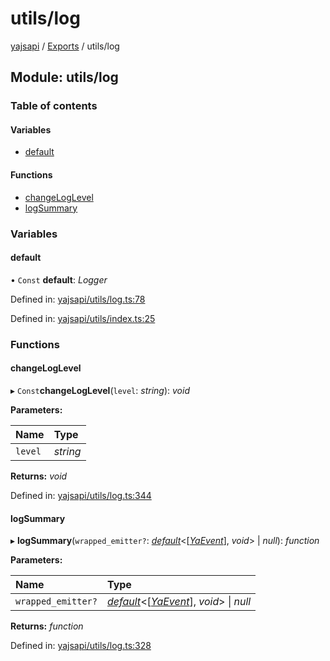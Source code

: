 # utils/log

[yajsapi](https://github.com/golemfactory/yagna-docs/tree/5f53a0b64a8fff4cb7197e9d14d2dca4bc451540/yajsapi/README.md) / [Exports](https://github.com/golemfactory/yagna-docs/tree/5f53a0b64a8fff4cb7197e9d14d2dca4bc451540/yajsapi/modules.md) / utils/log

## Module: utils/log

### Table of contents

#### Variables

* [default](utils_log.md#default)

#### Functions

* [changeLogLevel](utils_log.md#changeloglevel)
* [logSummary](utils_log.md#logsummary)

### Variables

#### default

• `Const` **default**: _Logger_

Defined in: [yajsapi/utils/log.ts:78](https://github.com/golemfactory/yajsapi/blob/0a8d8c8/yajsapi/utils/log.ts#L78)

Defined in: [yajsapi/utils/index.ts:25](https://github.com/golemfactory/yajsapi/blob/0a8d8c8/yajsapi/utils/index.ts#L25)

### Functions

#### changeLogLevel

▸ `Const`**changeLogLevel**\(`level`: _string_\): _void_

**Parameters:**

| Name | Type |
| :--- | :--- |
| `level` | _string_ |

**Returns:** _void_

Defined in: [yajsapi/utils/log.ts:344](https://github.com/golemfactory/yajsapi/blob/0a8d8c8/yajsapi/utils/log.ts#L344)

#### logSummary

▸ **logSummary**\(`wrapped_emitter?`: [_default_](https://github.com/golemfactory/yagna-docs/tree/5f53a0b64a8fff4cb7197e9d14d2dca4bc451540/yajsapi/interfaces/utils_callable.default.md)&lt;\[[_YaEvent_](https://github.com/golemfactory/yagna-docs/tree/5f53a0b64a8fff4cb7197e9d14d2dca4bc451540/yajsapi/classes/executor_events.yaevent.md)\], _void_&gt; \| _null_\): _function_

**Parameters:**

| Name | Type |
| :--- | :--- |
| `wrapped_emitter?` | [_default_](https://github.com/golemfactory/yagna-docs/tree/5f53a0b64a8fff4cb7197e9d14d2dca4bc451540/yajsapi/interfaces/utils_callable.default.md)&lt;\[[_YaEvent_](https://github.com/golemfactory/yagna-docs/tree/5f53a0b64a8fff4cb7197e9d14d2dca4bc451540/yajsapi/classes/executor_events.yaevent.md)\], _void_&gt; \| _null_ |

**Returns:** _function_

Defined in: [yajsapi/utils/log.ts:328](https://github.com/golemfactory/yajsapi/blob/0a8d8c8/yajsapi/utils/log.ts#L328)

